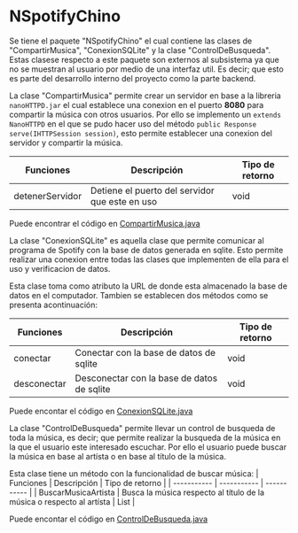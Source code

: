# NSpotifyChino
Se tiene el paquete "NSpotifyChino" el cual contiene las clases de "CompartirMusica", "ConexionSQLite" y la clase "ControlDeBusqueda". Estas clasese respecto a este paquete son externos al subsistema ya que no se muestran al usuario por medio de una interfaz util. Es decir; que esto es parte del desarrollo interno del proyecto como la parte backend.

La clase "CompartirMusica" permite crear un servidor en base a la libreria ```nanoHTTPD.jar``` el cual establece una conexion en el puerto **8080** para compartir la música con otros usuarios.
Por ello se implemento un ```extends NanoHTTPD``` en el que se pudo hacer uso del método ```public Response serve(IHTTPSession session)```, esto permite establecer una conexion del servidor y compartir la música.

| Funciones      | Descripción | Tipo de retorno |
| ----------- | ----------- | ----------- |
| detenerServidor | Detiene el puerto del servidor que este en uso | void |

Puede encontrar el código en [CompartirMusica.java](https://github.com/ShanderGonzalez/Spotify_Grupo5/blob/master/src/NSpotifyChino/CompartirMusica.java "CompartirMusica.java")

La clase "ConexionSQLite" es aquella clase que permite comunicar al programa de Spotify con la base de datos generada en sqlite. Esto permite realizar una conexion entre todas las clases que implementen de ella para el uso y verificacion de datos.

Esta clase toma como atributo la URL de donde esta almacenado la base de datos en el computador. Tambien se establecen dos métodos como se presenta acontinuación:

| Funciones      | Descripción | Tipo de retorno |
| ----------- | ----------- | ----------- |
| conectar | Conectar con la base de datos de sqlite | void |
| desconectar | Desconectar con la base de datos de sqlite | void |

Puede encontar el código en [ConexionSQLite.java](https://github.com/ShanderGonzalez/Spotify_Grupo5/blob/master/src/NSpotifyChino/ConexionSQLite.java "ConexionSQLite.java")

La clase "ControlDeBusqueda" permite llevar un control de busqueda de toda la música, es decir; que permite realizar la busqueda de la música en la que el usuario este interesado escuchar. Por ello el usuario puede buscar la música en base al artísta o en base al título de la música.

Esta clase tiene un método con la funcionalidad de buscar música:
| Funciones      | Descripción | Tipo de retorno |
| ----------- | ----------- | ----------- |
| BuscarMusicaArtista | Busca la música respecto al título de la música o respecto al artísta | List |

Puede encontar el código en [ControlDeBusqueda.java](https://github.com/ShanderGonzalez/Spotify_Grupo5/blob/master/src/NSpotifyChino/ControlDeBusqueda.java "ControlDeBusqueda.java")
